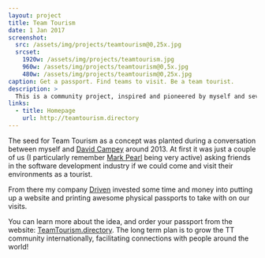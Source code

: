 ```yaml
---
layout: project
title: Team Tourism
date: 1 Jan 2017
screenshot:
  src: /assets/img/projects/teamtourism@0,25x.jpg
  srcset:
    1920w: /assets/img/projects/teamtourism.jpg
    960w: /assets/img/projects/teamtourism@0,5x.jpg
    480w: /assets/img/projects/teamtourism@0,25x.jpg
caption: Get a passport. Find teams to visit. Be a team tourist.
description: >
  This is a community project, inspired and pioneered by myself and several other people in the South African software development community.
links:
  - title: Homepage
    url: http://teamtourism.directory
---
```


The seed for Team Tourism as a concept was planted during a conversation between myself and [David Campey][campey] around 2013. At first it was just a couple of us (I particularly remember [Mark Pearl][pearl] being very active) asking friends in the software development industry if we could come and visit their environments as a tourist.

From there my company [Driven][driven] invested some time and money into putting up a website and printing awesome physical passports to take with on our visits.

You can learn more about the idea, and order your passport from the website: [TeamTourism.directory][teamtourism]. The long term plan is to grow the TT community internationally, facilitating connections with people around the world!



[campey]: https://www.linkedin.com/in/campey
[pearl]: http://markpearl.co.za/
[driven]: http://www.drivenalliance.com
[teamtourism]: http://teamtourism.directory
